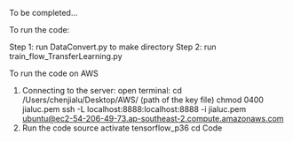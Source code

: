 To be completed...



To run the code:

Step 1: run DataConvert.py to make directory
Step 2: run train_flow_TransferLearning.py

To run the code on AWS
1. Connecting to the server:
open terminal:
cd /Users/chenjialu/Desktop/AWS/ (path of the key file)
chmod 0400 jialuc.pem
ssh -L localhost:8888:localhost:8888 -i jialuc.pem ubuntu@ec2-54-206-49-73.ap-southeast-2.compute.amazonaws.com
2. Run the code
source activate tensorflow_p36
cd Code
